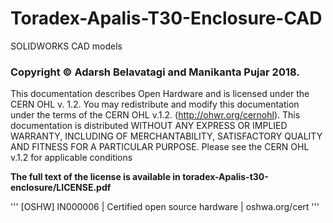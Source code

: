 # Toradex-Apalis-T30-Enclosure-CAD
SOLIDWORKS CAD models

### Copyright © Adarsh Belavatagi and Manikanta Pujar 2018.

This documentation describes Open Hardware and is licensed under the CERN OHL v. 1.2. You may redistribute and modify this documentation under the terms of the CERN OHL v.1.2. (http://ohwr.org/cernohl). This documentation is distributed WITHOUT ANY EXPRESS OR IMPLIED WARRANTY, INCLUDING OF MERCHANTABILITY, SATISFACTORY QUALITY AND FITNESS FOR A PARTICULAR PURPOSE. Please see the CERN OHL v.1.2 for applicable conditions

**The full text of the license is available in toradex-Apalis-t30-enclosure/LICENSE.pdf**

''' [OSHW] IN000006 | Certified open source hardware | oshwa.org/cert '''
